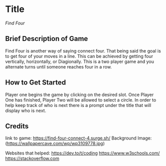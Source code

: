  # Title

 *Find Four*

 ## Brief Description of Game 

 Find Four is another way of saying connect four. That being said the goal is to get four of your moves in a line. This can be achieved by getting four vertically, horizontally, or Diagionally. This is a two player game and you alternate turns until someone reaches four in a row. 

 ## How to Get Started

 Player one begins the game by clicking on the desired slot. Once Player One has finished, Player Two will be allowed to select a circle. In order to help keep track of who is next there is a prompt under the title that will display who is next.  

## Credits

link to game: https://find-four-connect-4.surge.sh/
Background Image: (https://wallpapercave.com/wp/wp3109778.jpg)

Websites that helped: https://dev.to/t/coding https://www.w3schools.com/ https://stackoverflow.com